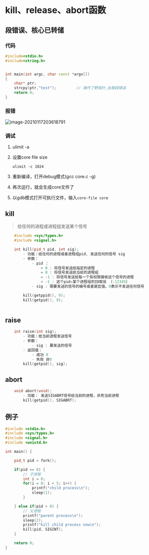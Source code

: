 # kill、release、abort函数

## 段错误、核心已转储

### 代码

```cpp
#include<stdio.h>
#include<string.h>


int main(int argc, char const *argv[])
{
    char* ptr;          
    strcpy(ptr,"test");         // 操作了野指针,会报段错误
    return 0;
}
```

### 报错

![image-20210117203618791](https://gitee.com/suyunzzz/img/raw/master/img/20210117203618.png)

### 调试

1. ulimit -a

2. 设置core file size

   ```
   ulimit -c 1024
   ```

3. 重新编译，打开debug模式(gcc core.c -g)
4. 再次运行，就会生成core文件了
5. 以gdb模式打开可执行文件，输入`core-file core`



## kill

> 给任何的进程或进程组发送某个信号

```cpp
    #include <sys/types.h>
    #include <signal.h>

    int kill(pid_t pid, int sig);
        - 功能：给任何的进程或者进程组pid, 发送任何的信号 sig
        - 参数：
            - pid ：
                > 0 : 将信号发送给指定的进程
                = 0 : 将信号发送给当前的进程组
                = -1 : 将信号发送给每一个有权限接收这个信号的进程
                < -1 : 这个pid=某个进程组的ID取反 （-12345）
            - sig : 需要发送的信号的编号或者是宏值，0表示不发送任何信号

        kill(getppid(), 9);
        kill(getpid(), 9);
        
```

## raise

```cpp
    int raise(int sig);
        - 功能：给当前进程发送信号
        - 参数：
            - sig : 要发送的信号
        - 返回值：
            - 成功 0
            - 失败 非0
        kill(getpid(), sig);   
```



## abort

```cpp
    void abort(void);
        - 功能： 发送SIGABRT信号给当前的进程，杀死当前进程
        kill(getpid(), SIGABRT);
```

## 例子

```cpp
#include <stdio.h>
#include <sys/types.h>
#include <signal.h>
#include <unistd.h>

int main() {

    pid_t pid = fork();

    if(pid == 0) {
        // 子进程
        int i = 0;
        for(i = 0; i < 5; i++) {
            printf("child process\n");
            sleep(1);
        }

    } else if(pid > 0) {
        // 父进程
        printf("parent process\n");
        sleep(2);
        printf("kill child process now\n");
        kill(pid, SIGINT);
    }

    return 0;
}

```

